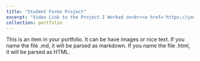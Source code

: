 ```yaml
---
title: "Student Forms Project"
excerpt: "Video Link to the Project I Worked on<br><a href='https://youtu.be/DguqOD2woxk?si=OnnJVk0vf8hbRB-y'><img src='/images/500x300.png' alt='Watch the video'></a>"
collection: portfolio
---
```


This is an item in your portfolio. It can be have images or nice text. If you name the file .md, it will be parsed as markdown. If you name the file .html, it will be parsed as HTML. 
